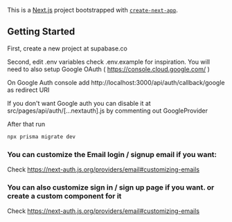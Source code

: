 This is a [Next.js](https://nextjs.org/) project bootstrapped with [`create-next-app`](https://github.com/vercel/next.js/tree/canary/packages/create-next-app).

## Getting Started

First, create a new project at supabase.co

Second, edit .env variables check .env.example for inspiration. You will need to also setup Google OAuth ( https://console.cloud.google.com/ )

On Google Auth console add http://localhost:3000/api/auth/callback/google as redirect URI

If you don't want Google auth you can disable it at src/pages/api/auth/[...nextauth].js by commenting out GoogleProvider

After that run

```bash
npx prisma migrate dev
```


### You can customize the Email login / signup email if you want:

Check https://next-auth.js.org/providers/email#customizing-emails


### You can also customize sign in / sign up page if you want. or create a custom component for it

Check https://next-auth.js.org/providers/email#customizing-emails